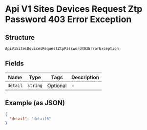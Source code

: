 
# Api V1 Sites Devices Request Ztp Password 403 Error Exception

## Structure

`ApiV1SitesDevicesRequestZtpPassword403ErrorException`

## Fields

| Name | Type | Tags | Description |
|  --- | --- | --- | --- |
| `detail` | `string` | Optional | - |

## Example (as JSON)

```json
{
  "detail": "detail6"
}
```

